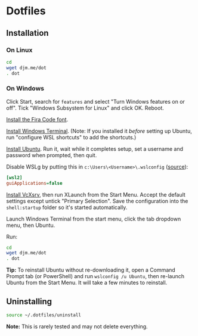 # Dotfiles

## Installation

### On Linux

```bash
cd
wget djm.me/dot
. dot
```

### On Windows

Click Start, search for `features` and select "Turn Windows features on or off". Tick "Windows Subsystem for Linux" and click OK. Reboot.

[Install the Fira Code font](https://github.com/tonsky/FiraCode).

[Install Windows Terminal](https://www.microsoft.com/en-gb/p/windows-terminal/9n0dx20hk701#activetab=pivot:overviewtab). (Note: If you installed it *before* setting up Ubuntu, run "configure WSL shortcuts" to add the shortcuts.)

[Install Ubuntu](https://www.microsoft.com/en-us/p/ubuntu/9nblggh4msv6?activetab=pivot:overviewtab). Run it, wait while it completes setup, set a username and password when prompted, then quit.

Disable WSLg by putting this in `c:\Users\<Username>\.wslconfig` ([source](https://github.com/microsoft/wslg/discussions/523#discussioncomment-1505900)):

```ini
[wsl2]
guiApplications=false
```

[Install VcXsrv](https://sourceforge.net/projects/vcxsrv/), then run XLaunch from the Start Menu. Accept the default settings except untick "Primary Selection". Save the configuration into the `shell:startup` folder so it's started automatically.

Launch Windows Terminal from the start menu, click the tab dropdown menu, then Ubuntu.

Run:

```bash
cd
wget djm.me/dot
. dot
```

**Tip:** To reinstall Ubuntu without re-downloading it, open a Command Prompt tab (or PowerShell) and run `wslconfig /u Ubuntu`, then re-launch Ubuntu from the Start Menu. It will take a few minutes to reinstall.

## Uninstalling

```bash
source ~/.dotfiles/uninstall
```

**Note:** This is rarely tested and may not delete everything.
